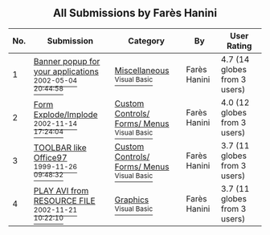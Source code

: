 ﻿<div align="center">

## All Submissions by Farès Hanini

</div>

No.  | Submission | Category | By   | User Rating
---- | ---------- | -------- | ---- | -----------
1 | [Banner popup for your applications<br /><sup>2002-05-04 20:44:58</sup>](https://github.com/Planet-Source-Code/far-s-hanini-banner-popup-for-your-applications__1-44020) | [Miscellaneous<br /><sup>Visual Basic</sup>](../ByCategory/miscellaneous__1-1.md) | Farès Hanini | 4.7 (14 globes from 3 users)
2 | [Form Explode/Implode<br /><sup>2002-11-14 17:24:04</sup>](https://github.com/Planet-Source-Code/far-s-hanini-form-explode-implode__1-40726) | [Custom Controls/ Forms/  Menus<br /><sup>Visual Basic</sup>](../ByCategory/custom-controls-forms-menus__1-4.md) | Farès Hanini | 4.0 (12 globes from 3 users)
3 | [TOOLBAR like Office97<br /><sup>1999-11-26 09:48:32</sup>](https://github.com/Planet-Source-Code/far-s-hanini-toolbar-like-office97__1-44128) | [Custom Controls/ Forms/  Menus<br /><sup>Visual Basic</sup>](../ByCategory/custom-controls-forms-menus__1-4.md) | Farès Hanini | 3.7 (11 globes from 3 users)
4 | [PLAY AVI from RESOURCE FILE<br /><sup>2002-11-21 10:22:10</sup>](https://github.com/Planet-Source-Code/far-s-hanini-play-avi-from-resource-file__1-44292) | [Graphics<br /><sup>Visual Basic</sup>](../ByCategory/graphics__1-46.md) | Farès Hanini | 3.7 (11 globes from 3 users)
